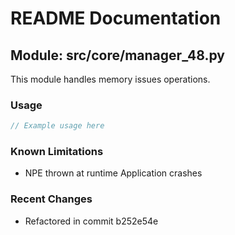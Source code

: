 # README Documentation

## Module: src/core/manager_48.py

This module handles memory issues operations.

### Usage

```java
// Example usage here
```

### Known Limitations

- NPE thrown at runtime Application crashes

### Recent Changes

- Refactored in commit b252e54e
